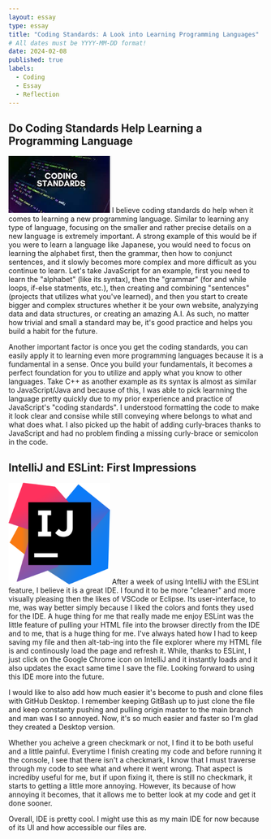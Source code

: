 ```yaml
---
layout: essay
type: essay
title: "Coding Standards: A Look into Learning Programming Languages"
# All dates must be YYYY-MM-DD format!
date: 2024-02-08
published: true
labels:
  - Coding
  - Essay
  - Reflection
---
```

## Do Coding Standards Help Learning a Programming Language
<img width="200px" class="rounded float-start pe-4" src="../img/codingStandards.jpg">
  I believe coding standards do help when it comes to learning a new programming language. Similar to learning any type of language, focusing on the smaller and rather precise details on a new language is extremely important. A strong example of this would be if you were to learn a language like Japanese, you would need to focus on learning the alphabet first, then the grammar, then how to conjunct sentences, and it slowly becomes more complex and more difficult as you continue to learn. Let's take JavaScript for an example, first you need to learn the "alphabet" (like its syntax), then the "grammar" (for and while loops, if-else statments, etc.), then creating and combining "sentences" (projects that utilizes what you've learned), and then you start to create bigger and complex structures whether it be your own website, analyzying data and data structures, or creating an amazing A.I. As such, no matter how trivial and small a standard may be, it's good practice and helps you build a habit for the future. 
  
  Another important factor is once you get the coding standards, you can easily apply it to learning even more programming languages because it is a fundamental in a sense. Once you build your fundamentals, it becomes a perfect foundation for you to utilize and apply what you know to other languages. Take C++ as another example as its syntax is almost as similar to JavaScript/Java and because of this, I was able to pick learnning the language pretty quickly due to my prior experience and practice of JavaScript's "coding standards". I understood formatting the code to make it look clear and consise while still conveying where belongs to what and what does what. I also picked up the habit of adding curly-braces thanks to JavaScript and had no problem finding a missing curly-brace or semicolon in the code.

## IntelliJ and ESLint: First Impressions
<img width="200px" class="rounded float-end pe-4" src="../img/IntelliJ_IDEA_Icon..png">
  After a week of using IntelliJ with the ESLint feature, I believe it is a great IDE. I found it to be more "cleaner" and more visually pleasing then the likes of VSCode or Eclipse. Its user-interface, to me, was way better simply because I liked the colors and fonts they used for the IDE. A huge thing for me that really made me enjoy ESLint was the little feature of pulling your HTML file into the browser directly from the IDE and to me, that is a huge thing for me. I've always hated how I had to keep saving my file and then alt-tab-ing into the file explorer where my HTML file is and continously load the page and refresh it. While, thanks to ESLint, I just click on the Google Chrome icon on IntelliJ and it instantly loads and it also updates the exact same time I save the file. Looking forward to using this IDE more into the future. 
  
  I would like to also add how much easier it's become to push and clone files with GitHub Desktop. I remember keeping GitBash up to just clone the file and keep constanty pushing and pulling origin master to the main branch and man was I so annoyed. Now, it's so much easier and faster so I'm glad they created a Desktop version. 
  
  Whether you acheive a green checkmark or not, I find it to be both useful and a little painful. Everytime I finish creating my code and before running it the console, I see that there isn't a checkmark, I know that I must traverse through my code to see what and where it went wrong. That aspect is incrediby useful for me, but if upon fixing it, there is still no checkmark, it starts to getting a little more annoying. However, its because of how annoying it becomes, that it allows me to better look at my code and get it done sooner.

  Overall, IDE is pretty cool. I might use this as my main IDE for now because of its UI and how accessible our files are. 
